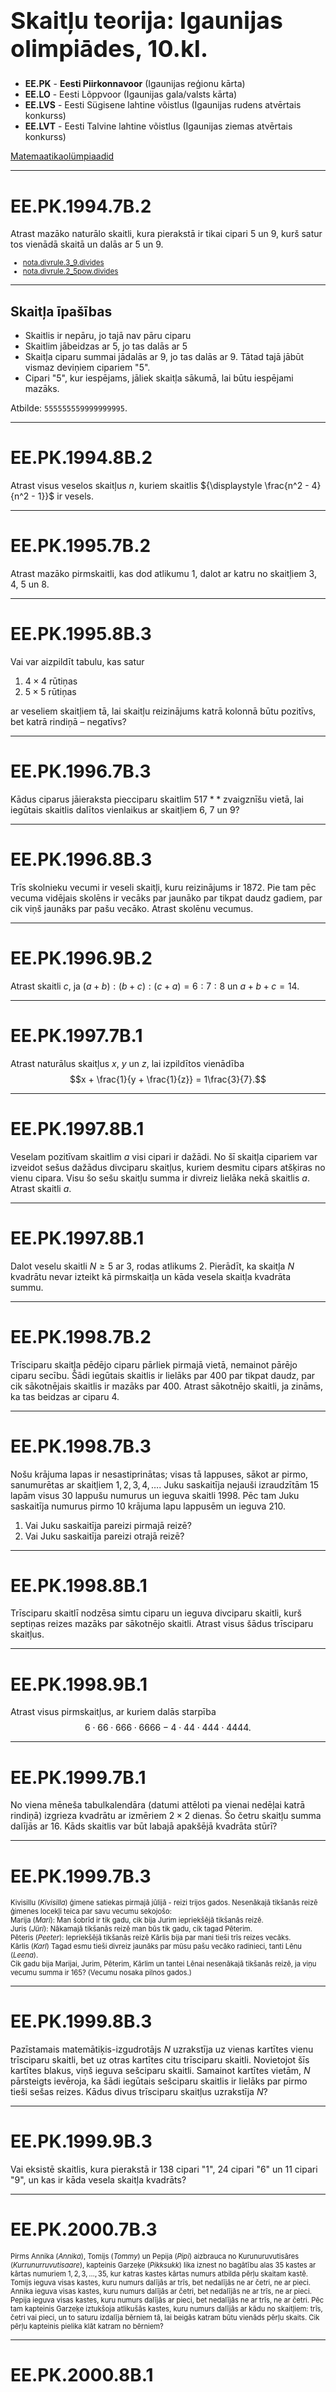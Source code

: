 # &nbsp;

<h1 style="font-size:28pt">Skaitļu teorija: Igaunijas olimpiādes, 10.kl.</h1>

* <blue>**EE.PK** - **Eesti Piirkonnavoor** (Igaunijas reģionu kārta)</blue>
* **EE.LO** - Eesti Lõppvoor (Igaunijas gala/valsts kārta)
* **EE.LVS** - Eesti Sügisene lahtine võistlus (Igaunijas rudens atvērtais konkurss)
* **EE.LVT** - Eesti Talvine lahtine võistlus (Igaunijas ziemas atvērtais konkurss)

[Matemaatikaolümpiaadid ](http://www.math.olympiaadid.ut.ee/html/index.php)




-----

# <lo-sample/> EE.PK.1994.7B.2 

Atrast mazāko naturālo skaitli, kura pierakstā ir tikai cipari $5$ un $9$, 
kurš satur tos vienādā skaitā un dalās ar $5$ un $9$. 

<small>

* [nota.divrule.3_9.divides](#)
* [nota.divrule.2_5pow.divides](#)

</small>

<!--
concepts=divisibility,decimal-notation
questionType=Find.Min
-->

-----


## Skaitļa īpašības

* Skaitlis ir nepāru, jo tajā nav pāru ciparu
* Skaitlim jābeidzas ar $5$, jo tas dalās ar $5$
* Skaitļa ciparu summai jādalās ar $9$, jo tas dalās ar $9$. 
Tātad tajā jābūt vismaz deviņiem cipariem "5". 
* Cipari "5", kur iespējams, jāliek skaitļa sākumā, lai 
būtu iespējami mazāks.

Atbilde: `555555559999999995`.

-----

# <lo-sample/> EE.PK.1994.8B.2 

Atrast visus veselos skaitļus $n$, kuriem skaitlis 
${\displaystyle \frac{n^2 - 4}{n^2 - 1}}$ ir vesels.

<!--
concepts=integer-polynomials,divisibility
questionType=Find.All
-->


-----

# <lo-sample/> EE.PK.1995.7B.2

Atrast mazāko pirmskaitli, kas dod atlikumu $1$, dalot
ar katru no skaitļiem $3$, $4$, $5$ un $8$. 

<!--
concepts=primes,remainder
questionType=Find.Min
-->


-----

# <lo-sample/> EE.PK.1995.8B.3

Vai var aizpildīt tabulu, kas satur

1. $4 \times 4$ rūtiņas
2. $5 \times 5$ rūtiņas

ar veseliem skaitļiem tā, lai skaitļu reizinājums katrā kolonnā 
būtu pozitīvs, bet katrā rindiņā – negatīvs?

<!--
genre=fill-in-table
questionType=ProveDisprove.Exists
-->







-----

# <lo-sample/> EE.PK.1996.7B.3

Kādus ciparus jāieraksta piecciparu skaitlim $517\ast\ast$ 
zvaigznīšu vietā, lai iegūtais skaitlis dalītos vienlaikus
ar skaitļiem $6$, $7$ un $9$?

<!--
concepts=divisibility
genre=digit-manipulation
questionType=Find.All
-->

-----

# <lo-sample/> EE.PK.1996.8B.3

Trīs skolnieku vecumi ir veseli skaitļi, kuru reizinājums ir $1872$. 
Pie tam pēc vecuma vidējais skolēns ir vecāks par jaunāko 
par tikpat daudz gadiem, par cik viņš jaunāks par pašu vecāko. 
Atrast skolēnu vecumus. 

<!--
concepts=arithmetic-progression
genre=word-problem
questionType=Find.All
-->

-----

# <lo-sample/> EE.PK.1996.9B.2

Atrast skaitli $c$, ja 
$(a+b):(b+c):(c+a)=6:7:8$ un $a+b+c=14$. 

<!--
concepts=proportion
questionType=Find.All
-->





-----

# <lo-sample/> EE.PK.1997.7B.1

Atrast naturālus skaitļus $x$, $y$ un $z$, lai izpildītos vienādība
$$x + \frac{1}{y + \frac{1}{z}} = 1\frac{3}{7}.$$

<!--
genre=integer-equation
questionType=Find.All
-->

-----

# <lo-sample/> EE.PK.1997.8B.1

Veselam pozitīvam skaitlim $a$ visi cipari ir dažādi. 
No šī skaitļa cipariem var izveidot sešus dažādus divciparu skaitļus, 
kuriem desmitu cipars atšķiras no vienu cipara. 
Visu šo sešu skaitļu summa ir divreiz lielāka nekā skaitlis $a$. 
Atrast skaitli $a$. 

<!--
concepts=combinations
genre=digit-manipulation
questionType=Find.All
-->

-----

# <lo-sample/> EE.PK.1997.8B.1

Dalot veselu skaitli $N \geq 5$ ar $3$, 
rodas atlikums $2$. Pierādīt, ka skaitļa $N$
kvadrātu nevar izteikt kā pirmskaitļa un 
kāda vesela skaitļa kvadrāta summu.

<!--
concepts=primes,remainder,square
questionType=Prove.Other
-->

-----

# <lo-sample/> EE.PK.1998.7B.2

Trīsciparu skaitļa pēdējo ciparu pārliek pirmajā vietā, nemainot
pārējo ciparu secību. Šādi iegūtais skaitlis ir lielāks par $400$ 
par tikpat daudz, par cik sākotnējais skaitlis ir mazāks par $400$. 
Atrast sākotnējo skaitli, ja zināms, ka tas beidzas ar ciparu $4$. 

<!--
concepts=arithmetic-progression
genre=digit-manipulation
questionType=Find.All
-->

-----

# <lo-sample/> EE.PK.1998.7B.3

Nošu krājuma lapas ir nesastiprinātas; visas tā lappuses,
sākot ar pirmo, sanumurētas ar skaitļiem $1,2,3,4,\ldots$. 
Juku saskaitīja nejauši izraudzītām $15$ lapām visus
$30$ lappušu numurus un ieguva skaitli $1998$. 
Pēc tam Juku saskaitīja numurus pirmo $10$ krājuma lapu 
lappusēm un ieguva $210$. 

1. Vai Juku saskaitīja pareizi pirmajā reizē? 
2. Vai Juku saskaitīja pareizi otrajā reizē?


<!--
concepts=arithmetic-progression
questionType=ProveDisprove.Exists
-->


-----

# <lo-sample/> EE.PK.1998.8B.1

Trīsciparu skaitlī nodzēsa simtu ciparu un ieguva divciparu skaitli, kurš 
septiņas reizes mazāks par sākotnējo skaitli. Atrast visus šādus 
trīsciparu skaitļus. 

<!--
genre=digit-manipulation
questionType=Find.All
-->

-----

# <lo-sample/> EE.PK.1998.9B.1

Atrast visus pirmskaitļus, ar kuriem dalās starpība
$$6 \cdot 66 \cdot 666 \cdot 6666 - 
4 \cdot 44 \cdot 444 \cdot 4444.$$

<!--
concepts=primes
questionType=Find.All
-->


-----

# <lo-sample/> EE.PK.1999.7B.1

No viena mēneša tabulkalendāra (datumi attēloti pa vienai nedēļai katrā rindiņā)
izgrieza kvadrātu ar izmēriem $2 \times 2$ dienas.
Šo četru skaitļu summa dalījās ar $16$. Kāds skaitlis var 
būt labajā apakšējā kvadrāta stūrī?

<!--
genre=fill-in-table
questionType=Find.All
-->


-----

# <lo-sample/> EE.PK.1999.7B.3

<div style="font-size:80%">

Kivisillu (*Kivisilla*) ģimene satiekas pirmajā jūlijā - reizi trijos gados. 
Nesenākajā tikšanās reizē ģimenes locekļi teica par savu vecumu sekojošo:  
Marija (*Mari*): Man šobrīd ir tik gadu, cik bija Jurim iepriekšējā tikšanās reizē.  
Juris (*Jüri*): Nākamajā tikšanās reizē man būs tik gadu, cik tagad Pēterim.  
Pēteris (*Peeter*): Iepriekšējā tikšanās reizē Kārlis bija par mani tieši trīs 
reizes vecāks.  
Kārlis (*Karl*) Tagad esmu tieši divreiz jaunāks par mūsu pašu vecāko radinieci, 
tanti Lēnu (*Leena*).  
Cik gadu bija Marijai, Jurim, Pēterim, Kārlim un tantei Lēnai nesenākajā tikšanās reizē, 
ja viņu vecumu summa ir $165$? (Vecumu nosaka pilnos gados.)

</div>

<!--
genre=word-problem
questionType=Find.All
-->

-----

# <lo-sample/> EE.PK.1999.8B.3

Pazīstamais matemātiķis-izgudrotājs $N$ uzrakstīja uz vienas 
kartītes vienu trīsciparu skaitli, bet uz otras kartītes citu 
trīsciparu skaitli. Novietojot šīs kartītes blakus, viņš 
ieguva sešciparu skaitli. Samainot kartītes vietām, $N$ pārsteigts
ievēroja, ka šādi iegūtais sešciparu skaitlis ir lielāks par pirmo 
tieši sešas reizes. Kādus divus trīsciparu skaitļus uzrakstīja $N$? 

<!--
genre=digit-manipulation
questionType=Find.All
-->

-----

# <lo-sample/> EE.PK.1999.9B.3

Vai eksistē skaitlis, kura pierakstā ir 
$138$ cipari "1", $24$ cipari "6" 
un $11$ cipari "9", un kas ir kāda vesela 
skaitļa kvadrāts?

<!--
concepts=full-square,decimal-notation
questionType=ProveDisprove.Exists
-->


-----

# <lo-sample/> EE.PK.2000.7B.3

<div style="font-size:80%">

Pirms Annika (*Annika*), Tomijs (*Tommy*) 
un Pepija (*Pipi*) aizbrauca no Kurunuruvutisāres 
(*Kurrunurruvutisaare*), 
kapteinis Garzeķe (*Pikksukk*) lika iznest no bagātību alas
$35$ kastes ar kārtas numuriem $1,2,3,\ldots,35$, 
kur katras kastes kārtas numurs atbilda pērļu skaitam kastē. 
Tomijs ieguva visas kastes, kuru numurs dalījās ar trīs, 
bet nedalījās ne ar četri, ne ar pieci. 
Annika ieguva visas kastes, kuru numurs dalījās ar četri, 
bet nedalījās ne ar trīs, ne ar pieci. Pepija ieguva visas
kastes, kuru numurs dalījās ar pieci, bet nedalījās ne ar 
trīs, ne ar četri. Pēc tam kapteinis Garzeķe iztukšoja atlikušās
kastes, kuru numurs dalījās ar kādu no skaitļiem: 
trīs, četri vai pieci, un to saturu izdalīja bērniem tā, lai 
beigās katram būtu vienāds pērļu skaits. Cik pērļu kapteinis
pielika klāt katram no bērniem? 

</div>

<!--
concepts=divisibility
genre=word-problem
questionType=Find.All
-->

-----

# <lo-sample/> EE.PK.2000.8B.1

Atrast visus tos naturālos skaitļus, kuriem ciparu reizinājums 
ir $2000$, starp cipariem nav cipara $1$ un jebkuriem 
diviem blakus cipariem, cipars pa kreisi nepārsniedz ciparu pa labi. 

<!--
concepts=monotonic-sequence
genre=string-counting
questionType=Find.All
-->

-----

# <lo-sample/> EE.PK.2000.9B.1

Atrast visus pirmskaitļu četriniekus $(p,q,s,t)$, 
kas apmierina vienādojumu sistēmu:
$$\left\{
\begin{array}{l}
p + q = s\\
2p + q = t.
\end{array} \right.$$


<!--
concepts=primes,system-of-equations
questionType=Find.All
-->


-----

# <lo-sample/> EE.PK.2001.7B.3

Zināms, ka $a$, $b$ un $10a+b$ ir pirmskaitļi un $a \leq b < 10$. 
Atrast visas iespējamās reizinājuma $ab \cdot (10+b)$ vērtības. 

<!--
concepts=primes
questionType=Find.All
-->

-----

# <lo-sample/> EE.PK.2001.8B.1

Ja Tāvi (*Taavi*) datorā ievada naturālu skaitli $n$, tad
dators sareizinās visus naturālos skaitļus no $1$ līdz $n$ 
un parādīs rezultātu uz ekrāna. Piemēram, ievadot skaitli $6$ 
dators aprēķinās reizinājumu $1 \cdot 2 \cdot 3 \cdot 4 \cdot 5 \cdot 6$
un parādīs uz ekrāna skaitli $720$. Ja atrastais reizinājums 
dalās ar $2001$, tad dators turklāt atskaņos mūziku. 
Kādu mazāko naturālo skaitli jāievada Tāvi datorā, lai dators atskaņotu mūziku? 

<!--
concepts=factorial
genre=procedure
questionType=Find.Min
-->

-----

# <lo-sample/> EE.PK.2001.9B.1

Rēķinvedis Juris ievērojis, ka 2001.gadā viņa 
vecums kļūs vienāds ar viņa dzimšanas gada 
divkāršotu ciparu summu. Pārdomājot tālāk, viņš
izbrīnīts ievēroja, ka tas pats notiks ar viņa
māsu Jūliju, kura ir par viņu vairākus gadus jaunāka. 
Cik gadu šogad (2001.gadā) paliks Jurim un Jūlijai?

<!--
genre=word-problem
questionType=Find.All
-->

-----

# <lo-sample/> EE.PK.2001.9B.3

Dots vesels skaitlis $k$. Pierādīt, ka, ja 
$k^2 -k$ nedalās ar $6$, tad $k^2 - k - 2$ 
dalās ar $18$. 

<!--
concepts=divisibility,power,quadratic-equation
questionType=Prove.ForAll
-->

-----

# <lo-sample/> EE.PK.2002.7B.1 

Trīs draugi Reins, Madis un Ahto apmeklē bibliotēkas kafejnīcu 
vienmēr 14:00, bet Reins to dara katru ceturto, Madis –
katru piekto, bet Ahto – katru sesto dienu. 
Pēdējo reizi viņi visi satikās šajā kafejnīcā pirmdien, 
2002.\ gada 7.\ janvārī. Pēc cik dienām, kurā datumā un kurā 
nedēļas dienā viņi visi satiksies kafejnīcā nākamajā reizē? 

<!--
concepts=arithmetic-progression
genre=word-problem
questionType=Find.Only
-->

-----

# <lo-sample/> EE.PK.2002.8B.1 

Skaitli $15$ var izteikt gan kā trīs, gan kā piecu 
pēc kārtas sekojošu naturālu skaitļu summu: 
$15 = 4+5+6$ un $15 = 1+2+3+4+5$.
Atrast visus tādus naturālos skaitļus, kas mazāki par $100$, 
kurus var izteikt gan kā trīs, gan kā piecu pēc kārtas sekojošu 
naturālu skaitļu summu. Pamatot, kāpēc šo skaitļu nav vairāk. 

<!--
concepts=arithmetic-progression
questionType=Find.All,NoteOnProof
-->

-----

# <lo-sample/> EE.PK.2003.7B.3 

Uzvarošie numuri loterijā ir četri divciparu pirmskaitļi 
$\overline{AB}$, $\overline{BC}$, $\overline{CD}$ un 
$\overline{DA}$. Atrast šos uzvarošos numurus, ja 
dažādiem burtiem $A$, $B$, $C$, $D$ atbilst dažādi cipari. 

<!--
genre=digit-manipulation
questionType=Find.All
-->

-----

# <lo-sample/> EE.PK.2003.8B.1 

Doti trīs skaitļi, kuru summa ir $49$. Ja vienam no tiem 
pieskaita $3$, no otra atņem $3$, bet trešo reizina ar $3$, 
tad rezultāts katru reizi ir tas pats skaitlis $n$. 
Atrast trīs dotos skaitļus. 

<!--
questionType=Find.All
-->

-----

# <lo-sample/> EE.PK.2003.8B.3 

Dārgumu krātuvē bija $N$ lādītes, kurās kopā bija pavisam 
$462$ dārgakmeņi, pie tam katrā lādītē dārgakmeņu skaits bija 
vienāds. Dārgumu krātuves kasierim vajadzēja četras tukšas
lādītes un viņš varēja izvietot četru lādīšu dārgakmeņus pa 
atlikušajām lādītēm tā, lai katrā lādītē atkal būtu vienāds skaits
dārgakeņu. Atrast visas iespējamās lādīšu skaita $N$ vērtības. 

<!--
genre=word-problem
questionType=Find.All
-->

-----

# <lo-sample/> EE.PK.2004.7B.1 

Atrast visus tādus trīsciparu nepāru naturālus skaitļus $a$, 
kuru reizinājums ar skaitli $748$ beidzas ar cipariem $2004$.

<!--
questionType=Find.All
-->

-----

# <lo-sample/> EE.PK.2004.8B.1 

Atrast visus tos trīsciparu naturālos skaitļus, kuri 
paši ir kāda naturāla skaitļa kvadrāti, un kuriem, 
nodzēšot simtu ciparu, paliek divciparu skaitlis, kurš 
arī ir naturāla skaitļa kvadrāts.

<!--
concepts=full-square
genre=digit-manipulation
questionType=Find.All
-->

-----

# <lo-sample/> EE.PK.2004.8B.3 

Juris (*Jüri*) un Marija (*Mari*) dzīvo tajā pašā daudzdzīvokļu ēkā. 
Katrā ēkas stāvā atrodas $10$ dzīvokļi $1, 2, \ldots, 10$, 
otrajā stāvā dzīvokļi $11, 12, \ldots, 20$, utt. 
Zināms, ka Jura dzīvokļa stāva numurs sakrīt ar Marijas 
dzīvokļa numuru, turklāt Jura un Marijas dzīvokļu numuru summa ir $239$. 
Atrast Jura dzīvokļa numuru. 

<!--
genre=word-problem
questionType=Find.All
-->

-----

# <lo-sample/> EE.PK.2005.7B.1 

<hgroup>

Ierakstīt katrā rūtiņā pa vienam ciparam tā, lai iegūtie divciparu 
skaitļi nesāktos ar nulli un izpildītu zemāk izklāstītos nosacījumus. 
Paskaidrot, kādē secībā tika aizpildītas rūtiņas un pamatot, 
kādēļ citu iespēju aizpildīt rūtiņas, izņemot jūsu atrastās, nav. 

</hgroup>

<hgroup>

![tabula](EE.PK.2005.7B.1.png)

Pa labi:  
(A) Skaitļa $3$ daudzkārtnis.  
(B) Trīskāršots pirmskaitlis.  

Uz leju:  
(C) Skaitļa $25$ daudzkārtnis.  
(D) Naturāla skaitļa kvadrāts.

</hgroup>


<!--
concepts=square,primes,multiple
genre=fill-in-table
questionType=Find.All
-->


-----

# <lo-sample/> EE.PK.2005.8B.1 

<hgroup style="font-size:80%">

Ierakstīt katrā rūtiņā pa vienam ciparam tā, lai iegūtie trīsciparu 
skaitļi nesāktos ar nulli un izpildītu zemāk izklāstītos nosacījumus. 
Paskaidrot, kādē secībā tika aizpildītas rūtiņas un pamatot, 
kādēļ citu iespēju aizpildīt rūtiņas, izņemot jūsu atrastās, nav.

![tabula](EE.PK.2005.8B.1.png)

</hgroup>

<hgroup style="font-size:80%">

Pa labi:  
(A) Naturāla skaitļa kvadrāts, kas dalās ar $5$.   
(B) Skaitlis, kas dalās ar $5$ un ar $6$.   
(C) Skaitlis, kura visi cipari ir nepāru, un ciparu summa vienāda ar $11$. 

Uz leju:  
(D) Skaitlis, kurš par $222$ lielāks par vienīgo trīsciparu dalītāju skaitlim $2005$.  
(E) Skaitlis, kura divi cipari ir pāru, un kurš, dalot ar $4$, dod atlikumu $1$.  
(F) Skaitlis, kas dalās ar $3$. 

</hgroup>

<!--
genre=fill-in-table
concepts=full-square,sum-of-digits,remainder,divisibility
questionType=Find.All
-->


-----

# <lo-sample/> EE.PK.2006.7B.3 

Paroles izveidošanai Keita (*Keit*) paņēma divus pēdējos 
ciparus savam dzimšanas gadam $1992$ un pievienoja tiem sākumā 
kā pirmo ciparu savas dzimšanas datumu, bet beigās kā 
pēdējo ciparu - savas dzimšanas mēneša numuru. 
Iegūtais četrciparu skaitlis dalījās ar viņas abu brāļu 
vecumiem, bet nedalījās ar māsas vecumu. 
Vienam Keitas brālim ir $2$ gadi, otram $9$ gadi, bet māsai $7$ gadi. 
Atrast visas iespējas, kāds var būt Keitas dzimšanas mēnesis un datums. 

<!--
concepts=divisibility
genre=string-counting
questionType=Find.All
-->

-----

# <lo-sample/> EE.PK.2006.8B.3 

Līa (*Liia*) izvēlējusies paroli, kas sastāv no četriem 
dažādiem cipariem; un, saskaitot katrus trīs no tiem, 
iegūst pirmskaitli. No kādiem cipariem sastāv Līas parole? 

<!--
genre=string-counting
concepts=primes,combinations
questionType=Find.All
-->

-----

# <lo-sample/> EE.PK.2007.7B.1 

Ozoliņu (*Tammel*) ģimenē šis gads ir īpašs sekojošā nozīmē: 
gada beigu brīdī katra ģimenes locekļa vecums ir divciparu 
vesels skaitlis, kurš tieši $7$ reizes lielāks par savu ciparu summu. 
Atrast visu ģimenes locekļu dzimšanas gadus [pieņemot, ka pašreizējais
gads ir 2007.g.], ja ģimenes locekļu vecumi ir visi skaitļi 
ar minēto īpašību. 

<!--
concepts=sum-of-digits
genre=word-problem
questionType=Find.All
-->

-----

# <lo-sample/> EE.PK.2007.8B.1 

Voldemārs (*Volli*) uzrakstīja uz tāfeles naturālu skaitli. 
Viņš to pareizināja ar $9$ un nodzēsa reizinājuma pēdējo ciparu. 
Iegūto skaitli viņš pareizināja ar $5$ un atkal nodzēsa 
reizinājuma pēdējo ciparu. Atrast visus naturālos skaitļus, 
ko Voldemārs varēja uzrakstīt pašā sākumā. 

<!--
genre=digit-manipulation
questionType=Find.All
-->

-----

# <lo-sample/> EE.PK.2008.7B.2 

Atrast visus tos skaitļus, kuriem gan pats skaitlis, gan arī skaitlis, 
kas iegūts samainot ciparu secību uz pretējo, ir trīsciparu un 
dalās gan ar $4$, gan ar $9$. 

<!--
concepts=divisibility
genre=digit-manipulation
questionType=Find.All
-->

-----

# <lo-sample/> EE.PK.2008.8B.2 

Perts (*Pärt*) uzrakstīja uz papīra $5$ pozitīvus veselus skaitļus, 
kas visi mazāki par $150$. Izrādījās, ka katrs skaitlis ir pusotru reizi lielāks 
par iepriekšējo. Kādus skaitļus Perts uzrakstīja uz papīra?

<!--
concepts=geometric-progression
questionType=Find.All
-->


-----

# <lo-sample/> EE.PK.2009.7B.2 

Skaitļi $\overline{ab4}$, $\overline{b03}$, $\overline{b3c}$ un $\overline{ba1}$
– ir četri trīsciparu skaitļi augošā secībā, 
turklāt jebkuru divu blakusesošu skaitļu starpība ir viena un tā pati. 
Atrast ciparus $a$, $b$ un $c$.  
*Piezīme.* Pieraksts $\overline{xyz}$ apzīmē skaitli, kura cipari, lasot no 
kreisās uz labo pusi, ir $x$, $y$, un $z$.

<!--
concepts=arithmetic-progression
genre=digit-manipulation
questionType=Find.All
-->


-----

# <lo-sample/> EE.PK.2009.8B.2 

Doti $a$, $b$, $c$, $d$, $e$ un $f$ – dažādi skaitļi 
no saraksta $0$, $1$, $2$, $3$, $4$, $5$, $6$, $7$, $8$, $9$. 
Zināms, ka $a \cdot b = c \cdot d \cdot e \cdot f$. Atrast iespējamās 
vērtības summai $a + b + c + d + e + f$.

<!--
concepts=combinations
questionType=Find.All
-->















-----


# <lo-sample/> EE.PK.2010.7B.1 

Divciparu skaitlim pieskaitīja trīsciparu skaitli un rezultātā 
ieguva četrciparu skaitli. Visi šie trīs skaitļi ir ar šādu īpašību:
tos nolasot no kreisās uz labo pusi, kā arī no labās uz kreiso pusi, 
iegūstam vienu un to pašu skaitli. Atrast visus šādus skaitļu trijniekus. 

<!--
concept=palindrome
genre=digit-manipulation
questionType=Find.All
-->

-----

# <lo-sample/> EE.PK.2010.8B.1 

Nodzēšot vienu ciparu trīsciparu skaitlī, iegūst divciparu skaitli, 
kuru saskaitot ar sākotnējo trīsciparu skaitli, summa ir $221$. 
Atrast visus trīsciparu skaitļus ar šo īpašību. 

<!--
genre=digit-manipulation
questionType=Find.All
-->





-----

# <lo-sample/> EE.PK.2010.10.5

Pierādīt, ka jebkuram veselam $n \geq 3$ atradīsies tāds $n$-ciparu
skaitlis, kurš ir vesela skaitļa kvadrāts, un, pierakstot tam sākumā 
ciparu 1, arī rodas kāda vesela skaitļa kvadrāts.


<small>

* [misc.try](#)
* [nota.algor.fast](#)
* [nota.est.numdigits.prod](#)
* [alg.tra.factor.sqdiff](#)

</small>

<!--
ru=
Доказать, что для каждого целого числа $n \geq 3$ найдётся такое $n$-значное
число, которое является квадратом целого числа и при добавлении в его
начало цифры 1 также получится квадрат некоторого целого числа.
-->

<!--
genre=digit-manipulation
concepts=full-square
questionType=Prove.ForAll
strategy=begin-at-the-end
-->

-----

## Vienādojumu sistēmas

* Ja $n=3$, var aplūkot pilnus kvadrātus, kas satur četrus ciparus un
sākas ar "1": $32^2=1024$, $33^2 = 1089$, $34^2 = 1156$ un 
$35^2 = 1225$. Tas arī ir pirmais skaitlis, kuram nometot pirmo ciparu 
iegūst kvadrātu: $225 = 15^2$. 
* Redzam arī, ka $35^2 - 15^2 = (35-15)(35+15)=20\cdot 50 = 1000$. 
* Nākamā sistēmiņa: $a+b=200$, $a-b=50$. Tātad 
$$a = 125,\;\; b = 75,\;\;125^2 - 75^2=10000.$$


--

## Algebriskās identitātes

* Skaitļus $15$, $35$, $75$, $125$ u.c. var ātri kāpināt kvadrātā:

$75^2 = 5625$, jo $7 \cdot 8 = 56$.  
$125^2 = 15625$, jo $12 \cdot 13 = 156$.






-----

# <lo-sample/> EE.PK.2011.7B.1 

Aplūkosim naturālus skaitļus, kuriem izpildās sekojoši nosacījumi:

1. visi skaitļa cipari ir atšķirīgi un novietoti augošā secībā
no kreisās uz labo pusi;
2. skaitlis nesatur ciparu $5$;
3. skaitļa ciparu summa dalās ar $5$. 

Vai eksistē šos noteikumus apmierinoši 

<div class="enum-a">

1. sešciparu skaitļi;
2. septiņciparu skaitļi?

</div>

Ja tādi eksistē, tad atrast mazāko un lielāko tādu skaitli; 
ja neeksistē, tad pamatot, kāpēc. 

<!--
concepts=monotonic-sequence,divisibility,sum-of-digits
questionType=Find.Min,Find.Max,Prove.NotExists
-->


-----

# <lo-sample/> EE.PK.2011.8B.3 

Vienu cipars naturālu skaitļu $n$ un $n+2$ reizinājumā vienāds ar $4$. 

1. Atrast šī reizinājuma visas iespējamās desmitu cipara vērtības.
2. Atrast mazāko un lielāko skaitli $n$, kuram izpildās uzdevuma nosacījums, 
un kuram skaitļu $n$ un $n+2$ reizinājums ir četrciparu skaitlis. 

<!--
concepts=decimal-notation
questionType=Find.All,Find.Min,Find.Max
-->


-----

# <lo-sample/> EE.PK.2011.10.3

Matemātikas stundā Jüri dalīja naturālu skaitli $n$ ar naturālu 
skaitli $m$, iegūstot dalījumu un atlikumu.  
a) Pierādīt, ka, ja dalījums un atlikums ir savā starpā vienādi, 
tad $n$ dalās ar $m+1$.  
b) Vai izpildās arī apgrieztais apgalvojums: Vienmēr, kad skaitlis
$n$ dalās ar $m+1$, tad dalījums un atlikums, ja $n$ dala ar $m$, ir 
savā starpā vienādi? 

<small>

* [mod.congr](#)
* [mod.congr.classes](#)

</small>

<!--
ru=
На уроке математики Юра должен был поделить положительное целое
число $n$ на положительное целое число $m$, чтобы найти частное и остаток.
а) Доказать, что если найденные частное и остаток равны между собой,
то число n делится на число m + 1.
б) Выполняется ли обратное утверждение: всегда, когда число n делится 
на число m + 1, частное и остаток при делении числа n на число
m равны между собой?
-->

<!--
questionType=Prove.ForAll,ProveDisprove.ForAll
concepts=remainder
-->


-----


## Algebriski pateikts apgalvojums par atlikumu

Ja $n$ dalot ar $m$ rezultāts ir $a$ un atlikums ir $a$, tad
$$n = am + a$$
jeb $n = a(m+1)$. Redzam, ka $n$ dalās ar $(m+1)$. 

Otrā virzienā secināt nevar, jo var gadīties, ka $a\geq m$, bet
atlikumi, dalot ar $m$ var būt tikai no kopas $\{ 0,\ldots,m-1 \}$.

Teiksim, $n = 100$, $m=4$. Tad $100$ dalās ar $m+1= 5$. 
Bet dalījums ($100$ dalot ar $4$) ir $25$, bet atlikums ir $0$
un $0 \neq 25$. 





-----

# <lo-sample/> EE.PK.2012.7B.3 

Saskaitīšanas piemērā 
$$KAKS + KOLM = VIIS$$
dažādiem burtiem atbilst dažādi cipari, bet vienādiem burtiem – 
vienādi cipari. Atrast lielāko četrciparu skaitli, kurš var atbilst 
vārdam $VIIS$. 

<!--
genre=cryptarithm
questionType=Find.Max
-->

-----

# <lo-sample/> EE.PK.2012.8B.2 

Atrast visus trīsciparu naturālos skaitļus, kuri dalās ar $4$, $5$ un $6$, 
bet nedalās ar skaitļiem $7$, $8$ un $9$. 

<!--
concepts=divisibility
questionType=Find.All
-->



-----

# <lo-sample/> EE.PK.2012.10.4

Cik ir veselu skaitļu komplektu $(a, b, c)$, 
kuri apmierina vienādojumu $(a + b)(b + c)(c + a) = 123456789$?

<small>

* [nota.divrule.2_5_10.divides](#)
* [mod.fix.parity](#)

</small>

<!--
ru=
Сколько существует комплектов целых чисел $(a, b, c)$, 
которые удовлетворяют уравнению $(a + b)(b + c)(c + a) = 123456789$?
-->

<!--
genre=integer-equation
questionType=Find.Count
-->


-----


## Dalāmības pazīmes

* $123456789$ ir nepāru skaitlis (pēdējais cipars)
* $123456789$  arī dalās ar $9$ (ciparu summa)

Ko var secināt par reizinājumu $(a+b)(b+c)(c+a)$? 

* Izdevīgāk lietot pazīmes, ka reizinājums ar kaut ko *nedalās* 
(jo tad neviens reizinātājs nedalās). 


--

## Paritāte

Ja $(a + b)(b + c)(c + a)$ ir nepāru skaitlis, tad 

* $a$ un $b$ ir atšķirīga paritāte
* $b$ un $c$ ir atšķirīga paritāte
* $c$ un $a$ ir atšķirīga paritāte

Iegūta pretruna: Ja $a$ ir pāru, tad $b$ ir nepāru, tad $c$ ir pāru, tad $a$ ir nepāru utml.



-----


# <lo-sample/> EE.PK.2013.8B.1 

Doti seši pirmskaitļi $a$, $b$, $c$, $d$, $e$ un $f$, kuru reizinājums 
ir pāru skaitlis. Zināms, ka skaitlis $c$ lielāks par skaitli $d$, bet
mazāks par skaitli $b$. Skaitlis $e$ ir lielāks par skaitli $d$, bet 
skaitlis $f$ ir mazāks par skaitli $a$. Skaitlis $c$ ir lielāks par skaitli $e$, 
bet skaitlis $b$ ir mazāks par skaitli $f$. Atrast visus šos skaitļus, ja 
lielākais no tiem vienāds ar $23$, bet skaitļi $a+d$ un $a-d$ nedalās ne ar 
vienu no dotajiem pirmskaitļiem. 

<!--
concepts=primes,inequality,divisibility
questionType=Find.All
-->




-----

# <lo-sample/> EE.PK.2013.10.3

Atrast mazāko naturālo skaitli $n$, kuram starp jebkuriem $n$
veselu skaitļu kvadrātiem atradīsies divi tādi, kuru starpība
dalās ar $10$. 

<small>

* [mod.congr.pow](#)
* [comb.full](#)
* [misc.extr.pigeon](#)

</small>

<!--
ru=
Найти наименьшее натуральное число $n$, при котором среди любых n
квадратов целых чисел найдутся два таких, разность которых делится
на $10$.
-->

<!--
concepts=full-square,divisibility
questionType=Find.Min
-->


-----

## Dirihlē princips

* Ievērojam, ka skaitļa kvadrāta atlikums, dalot ar $10$, atkarīgs tikai no paša skaitļa atlikuma.
* Pārbaudām pilno kvadrātu atlikumus:

<table>
<tr><th>$x$</th><td>1</td><td>2</td><td>3</td><td>4</td><td>5</td><td>6</td><td>7</td><td>8</td><td>9</td><td>10</td></tr>
<tr><th>$x^2$</th><td>1</td><td>4</td><td>9</td><td>16</td><td>25</td><td>36</td><td>49</td><td>64</td><td>81</td><td>100</td></tr>
<tr><th>$x^2\;\mbox{mod}\;10$</th><td>1</td><td>4</td><td>9</td><td>6</td><td>5</td><td>6</td><td>9</td><td>4</td><td>1</td><td>0</td></tr>
</table>

* Starp šiem atlikumiem ir seši atšķirīgi: $1,4,9,6,5,0$.
* Ja izvēlas septiņus, tad divi sakritīs (Dirihlē princips). 







-----


# <lo-sample/> EE.PK.2014.7B.1 

Dotajā reizināšanas piemērā atrast burtiem atbilstošos ciparus, 
ja dažādiem burtiem atbilst dažādi cipari. 

![rebuss](EE.PK.2014.7B.1.png)


<!--
genre=cryptarithm
questionType=Find.All
-->

-----


# <lo-sample/> EE.PK.2014.8B.1 

Uz tāfeles uzrakstīta izteiksme $m(m + n)(m + 3n)$.

1. Vai dotās izteiksmes vērtība vienmēr būs pāru skaitlis, 
ja $m$ un $n$ ir veseli pozitīvi skaitļi? 
2. $17$-gadīgā Pille šorīt ievēroja, ka ievietojot skaitļu 
$m$ un $n$ vietā kaut kādā secībā viņas vecumu un viņas jaunākā 
brāļa vecumu pilnos gados, tad izteiksmes vērtība būs vienāda 
ar to gadu, kurā jaunākais brālis iemācījās peldēt. Cik šobrīd 
gadu jaunākajam Pilles brālim?


<!--
genre=word-problem
questionType=ProveDisprove.ForAll,Find.All
-->


-----


# <lo-sample/> EE.PK.2014.10.3

Vienādmalu trijstūra virsotnēs ierakstīti naturāli skaitļi $14$, $20$ un $n$. 
Jebkuru divu virsotņu skaitļu reizinājums dalās ar skaitli trešajā virsotnē. 
Atrast visas iespējamās $n$ vērtības.

<small>

* [div.common.lcm](#)
* [div.common.lcm.mult](#)
* [comb.full](#)

</small>

<!--
ru=
В вершины равностороннего треугольника записаны положительные целые числа 14, 20 и $n$. 
Произведение чисел любых двух вершин делится на
число в третьей вершине. Найти все возможные значения числа $n$.
-->

<!--
concepts=divisibility
questionType=Find.All
-->

-----


## Par mazāko kopīgo dalāmo

* Prasības: $14 \cdot 20$ dalās ar $n$, $14n$ dalās ar $20$, $20n$ dalās ar $14$
* $n$ ir $280$ dalītājs, vienlaikus $n$ dalās ar $2$, $5$, $7$. 
* Tātad $n = 2 \cdot 5 \cdot 7 k = 70k$, kas ir $280$ dalītājs.
* Trīs $n$ vērtības: $(70, 140, 280)$. 







-----


# <lo-sample/> EE.PK.2015.8B.1 

Skaitli $2015$ var izteikt kā divu tādu naturālu skaitļu summu, 
no kuriem pirmo skaitli iegūst, ja otrajā skaitlī nodzēš pēdējo ciparu. Atrast visus 
šādus naturālu skaitļu pārus. 

<!--
genre=digit-manipulation
questionType=Find.All
-->

-----


# <lo-sample/> EE.PK.2015.10.3

(а) Zināms, ka $x^2 − y^2 = 100$, kur $x$ un $y$ ir naturāli skaitļi. Atrast izteiksmes 
$x − y$ mazāko iespējamo vērtību.  
(b) Tas pats jautājums, ja $x$ un $y$ ir veseli skaitļi.

<small>

* [alg.tra.factor.sqdiff](#)
* [mod.fix.parity](#)
* [comb.full](#)
* [alg.linear.equations](#)

</small>

<!--
ru=
а) Известно, что $x^2 − y^2 = 100$, где $x$ и $y$ − натуральные числа. Найти
наименьшее возможное значение выражения $x − y$.  
б) Тот же вопрос, при условии, что $x$ и $y$ − целые числа
-->

<!--
genre=optimization
questionType=Find.Min
-->

-----


## Dalīšana reizinātājos

1. $x^2 - y^2$ dalās reizinātājos: $(x-y)(x+y)$. Lai iegūtu $100$, 
gan $x-y$, gan $x+y$ ir $100$ dalītāji.
2. $x-y$ un $x+y$ ir vienāda paritāte; lai reizinājums būtu $100$, 
tie abi ir pāru skaitļi. 
3. Aplūkojam visus gadījumus, kā $100$ var izteikt kā divu pāru 
skaitļu reizinājumu: 
$$2 \cdot 50 = 10 \cdot 10 = (-2) \cdot (-50) = (-10) \cdot (-10)$$
4. Citi veidi: $1 \cdot 100$, $4 \cdot 25$ vai $5 \cdot 20$ neder, 
jo reizinātāju paritātes ir dažādas - neeksistēs veselos skaitļos atrisinājumi
lineāru vienādojumu sistēmai  $x-y=1$ un $x+y=100$ utml.


-----

# <lo-sample/> EE.PK.2015.10.6

Vai eksistē tāds naturāls skaitlis $n$, ka vairāk nekā pusei 
veselo skaitļu no $1$ līdz $n$ ciparu summa ir pāru skaitlis?

<small>

* [misc.try](#)
* [misc.ind](#)

</small>

<!--
ru=
Существует ли такое положительное целое число $n$, что у более половины
из целых чисел от $1$ до $n$ сумма цифр чётна?
-->

<!--
concepts=sum-of-digits
questionType=ProveDisprove.Exists
-->


-----

## Eksperimentēšana

Definējam funkcijas:

* $N(n)$ - cik daudziem skaitļiem no $1$ līdz $n$ ciparu summa ir nepāru skaitlis
* $P(n)$ - cik daudziem skaitļiem no $1$ līdz $n$ ciparu summa ir pāru skaitlis
* $f(n) = N(n) - P(n)$ - par cik nepāru ciparu summu bija vairāk nekā
pāru ciparu summu skaitļiem intervālā $[1;n]$.

**Apgalvojums:** Visiem $n$ ir spēkā $f(n) \geq 0$. T.i. vienmēr $N(n) \geq P(n)$. 


--

## Induktīvā pāreja

Aplūkojam $f(n)$ vērtības dažiem pirmajiem $n$: 

<table>
<tr>
<th>$n$</th><td>1</td><td>2</td><td>3</td><td>4</td></tr>
</tr>
<tr>
<th>$f(n)$</th><td>1</td><td>0</td><td>1</td><td>0</td></tr>
</tr>
</table>

Tālāk - tiem $n$, kas dalās ar $10$.

<table>
<tr>
<th>$n$</th><td>10</td><td>20</td><td>30</td><td>40</td></tr>
</tr>
<tr>
<th>$f(n)$</th><td>2</td><td>0</td><td>2</td><td>0</td></tr>
</tr>
</table>






-----


# <lo-sample/> EE.PK.2016.7B.3 

Par četriem veseliem skaitļiem $a$, $b$, $c$ un $d$ zināms, ka 

1. Reizinājums $abc$ dalās ar $9$, bet ne ar $27$. 
2. Reizinājums $bcd$ dalās ar $3$, bet ne ar $9$. 
3. Reizinājums $acd$ dalās ar $9$, bet ne ar $27$. 

Kuri no dotajiem četriem skaitļiem $a$, $b$, $c$ un $d$ dalās ar $3$?

<!--
concepts=divisibility
questionType=Find.All
-->


-----

# <lo-sample/> EE.PK.2016.8B.2 

Uzņēmējam bankas kontā bija $x$ eiro un $y$ eirocenti, turklāt 
$x$ dalījās ar $7$, bet $y$ dalījās ar $3$. Pēc tam, kad viņš 
samaksāja par pirkumu $77$ eiro un $22$ eirocentus, kontā viņam 
palika $y$ eiro un $x$ centi. Cik pavisam naudas viņam tagad 
palicis bankas kontā? 

<!--
concepts=divisibility
questionType=Find.All
-->


-----

# <lo-sample/> EE.PK.2016.10.3

Vai var atrast tādus $n$ naturālus skaitļus, lai to summa 
būtu vienāda ar to mazāko kopīgo dalāmo, ja 
a) $n = 2$?  
b) $n = 3$?

<small>

* [alg.expr.prop](#)
* [div.common.lcm.frac](#)

</small>

<!--
ru=
Можно ли подобрать такие $n$ положительных целых чисел, 
чтобы их сумма равнялась их же наименьшему общему кратному, если
а) $n = 2$?  
б) $n = 3$?
-->

<!--
concepts=lcm
questionType=ProveDisprove.Exists
-->


-----

## Pārtulkojam apgalvojumu algebriski

**Gadījums n=2:**

* Apzīmējam abu skaitļu $a,b$ mazāko kopīgo dalāmo ar $m$. 
* Tad $m = xa$ un $m = yb$. Ja nu $m=a+b$, tad $m = m/x+m/y$ jeb
$$1 = \frac{1}{x} + \frac{1}{y}.$$

Šim vienādojumam nav atrisinājumu veselos skaitļos $x,y$, 
jo nevar izvēlēties $x=y=2$ (šādā gadījumā $a=b$ un to 
MKD nebūs divreiz lielāks).


--

## Gadījums n=3

* Līdzīgi kā iepriekš apzīmējam $m=\mbox{MKD}(a,b,c)$. 
* Apzīmējam $m=xa$, $m=yb$, $m=zc$.
* Tad $m=a+b+c$ ir ekvivalents vienādojumam:

$$1 = \frac{1}{x} + \frac{1}{y} + \frac{1}{z}.$$

* Var izvēlēties $x=2$, $y=3$ un $z=6$. Ja $m=30$, tad
$(a,b,c)=(15,10,5)$.  
* Šis piemērs der, jo $\mbox{MKD}(15,10,5)=30$ un $15+10+5=30$.



-----

# <lo-sample/> EE.PK.2016.10.4

Vai eksistē tāds vienādojuma 
$x^2 + y^2 + z^2 + w^2 = 3 + xy + yz + zw$,
atrisinājums, kuram $x$, $y$, $z$ un $w$ ir dažādi veseli skaitļi?

<small>

* [alg.tra.binom.complsquare](#)
* [alg.ineq.square](#)
* [alg.ineq.equations](#)

</small>

<!--
ru=
Существует ли такое решение уравнения
$x^2 + y^2 + z^2 + w^2 = 3 + xy + y z + zw$,
при котором $x$, $y$, $z$ и $w$ различные целые числа?
-->

<!--
concepts=square
genre=integer-equation
questionType=ProveDisprove.Exists
-->


-----


## Algebriski pārveidojumi nevienādībai

$$2x^2 + 2y^2 + 2z^2 + 2w^2 = 6 + 2xy + 2yz + 2zw$$
$$x^2+(x^2 - 2xy + y^2) + \ldots + (z^2 - 2zw + w^2) + w^2 = 6.$$
$$x^2 + (x - y)^2 + (y-z)^2 + (z-w)^2 + w^2 = 6.$$

Četru vai piecu nenulles pilnu kvadrātu summa nevar būt $6$, jo 
neviens no šiem kvadrātiem nevar būt $2^2$ vai lielāks. 







-----


# <lo-sample/> EE.PK.2017.7B.1 

Vienā virknē uzrakstīti $7$ naturāli skaitļi, no kuriem pirmais 
ir $a$ un otrais $b$. Katru nākamo skaitli šajā virknē 
iegūst, saskaitot divus skaitļus, kuri ir tieši pirms viņa.

1. Atrast pēdējo skaitli virknē, izsakot to ar $a$ un $b$.
2. Atrast lielāko iespējamo $a$ vērtību, ja zināms, ka virknē pēdējais
skaitlis ir $2017$. 


<!--
concept=recurrent-sequence
questionType=Find.All,Find.Max
-->


-----


# <lo-sample/> EE.PK.2017.8B.1 

Daļas $\frac{1}{2}$ skaitītājam atļauts pieskaitīt jebkuru skaitu divnieku, 
bet saucējam atļauts pieskaitīt jebkuru skaitu trijnieku. Vai iespējams rezultātā
iegūt daļu, kas vienāda ar

1. skaitli $\frac{3}{4}$?
2. skaitli $\frac{5}{6}$? 


<!--
questionType=ProveDisprove.Exists
-->


-----

# <lo-sample/> EE.PK.2017.10.2

Atrast visus veselu skaitļu pārus $(x,y)$, kuriem 
$324^{x+y} = 2^{x−y} \cdot 3^{x−3} \cdot 4^{y−4}$.

<small>

* [div.fta.proc](#)
* [alg.tra.pow.prod](#)
* [div.fta.pow.expsystem](#)
* [alg.linear.equations](#)

</small>

<!--
ru=
Найти все пары целых чисел $(x,y)$, при которых
$324^{x+y} = 2^{x−y} \cdot 3^{x−3} \cdot 4^{y−4}$.
-->

<!--
concepts=power
genre=integer-equation
questionType=Find.All
-->



-----

## Dalām pirmreizinātājos

Abās vienādojuma pusēs ir daži salikti skaitļi - 
$324$ un $4$. 

1. Sadalām skaitli $324$ pirmreizinātājos:  
$324=18 \cdot 18=(2 \cdot 3^2)^2 = 2^2 \cdot 3^4.$
2. Sadalām arī $4$ pirmereizinātājos:  
$4 = 2^2$. 

--

## Pielīdzinām pirmskaitļu kāpinātājus

Pārrakstām uzdevuma vienādojumu: 
$$(2^2 \cdot 3^4)^{x+y} = 2^{x−y} \cdot 3^{x−3} \cdot (2^2)^{y−4}$$
$$2^{2(x+y)} \cdot 3^{4(x+y)} = 2^{x−y} \cdot 3^{x−3} \cdot 2^{2(y−4)}$$

Pielīdzinām pirmskaitļu pakāpes:

$$\left\{ \begin{array}{l}
2(x+y) = (x-y) + 2(y-4) \\
4(x+y) = x-3
\end{array}
\right.$$


--

## Risinām lineāru sistēmu

$$\left\{ \begin{array}{l}
x+y = -8 \\
3x+4y = -3
\end{array}
\right.$$

No pirmā vienādojuma izsaka $y=-8-x$ un ievieto otrajā:

$3x + 4(-8-x) = -32-x = -3$. Tad $(x,y)=(-29,21)$.


-----

# <lo-sample/> EE.PK.2017.10.3

Pierādīt, ka atradīsies bezgalīgi daudz četrinieku, ko veido 
dažādi naturāli skaitļi, kuriem
$$\frac{1}{a} - \frac{1}{b} =\frac{1}{b} - \frac{1}{c} =\frac{1}{c} - \frac{1}{d}.$$

<small>

* [misc.symm](#)
* [misc.try](#)
* [seq.arithm.expr](#)
* [alg.poly.homo](#)

</small>

<!--
ru=
Доказать, что найдётся бесконечно много четвёрок различных 
целых положительных чисел $(a, b, c, d)$, при которых
$$\frac{1}{a} - \frac{1}{b} =\frac{1}{b} - \frac{1}{c} =\frac{1}{c} - \frac{1}{d}.$$
-->

<!--
questionType=Prove.Other
-->


-----

## Papildu pieņēmumi (simetrija)

Tā kā visi skaitļi ir dažādi, tad varam ieviest apzīmējumus tā, 
ka $\frac{1}{a} > \frac{1}{b} > \frac{1}{c} > \frac{1}{d}$ un 
visas starpības ir pozitīvas. 

Ja starpības patiesībā ir negatīvas, tad aizstājam $(a,b,c,d)$ ar
pretējā secībā pārrakstītu skaitļu četrinieku $(d,c,b,a)$. 

Varam tātad pieņemt, ka $a < b < c < d$ un tad tiem 
apgrieztie skaitļi veido dilstošu aritmētisku progresiju. 


--

## Sākam ievietot vērtības skaitlim a

* Ja $a=2$, tad nesanāk, jo pat tuvākā starpība: $\frac{1}{2}-\frac{1}{3}$
jeb aritmētiskās progresijas diference ir $1/6$ un no $\frac{1}{2}$ to 
nevar atņemt trīsreiz, lai rezultāts joprojām būtu pozitīvs.
* Ja $a=3$, tad sanāk progresija: 
$$\frac{1}{3},\frac{1}{4},\frac{1}{6},\frac{1}{12}$$


--

## Izmantojam linearitāti

Eksistējošu atrisinājumu var piereizināt
ar vienu un to pašu skaitli $m$: 

No 
$$\frac{1}{a} - \frac{1}{b} =\frac{1}{b} - \frac{1}{c} =\frac{1}{c} - \frac{1}{d}.$$
izriet, ka arī
$$\frac{1}{ma} - \frac{1}{mb} =\frac{1}{mb} - \frac{1}{mc} =\frac{1}{mc} - \frac{1}{md}.$$


--

## Atbildes

Tātad bez $(a,b,c,d)=(3,4,6,12)$ var ņemt arī 
$(a,b,c,d)=(6,8,12,24)$, utt.

Eksistē arī citādas atbildes, kuras uz $(3,4,6,12)$ vai tā 
daudzkārtņiem reducēt nevar. 


-----


# <lo-sample/> EE.PK.2018.10.3

Mari iedomājās naturālu skaitli. Pareizinot šo skaitli ar $4$, 
viņa ieguva kādu trīsciparu skaitli. Bet, pareizinot sākotnējo 
skaitli ar $3$ un pārceļot rezultāta pēdējo ciparu uz sākumu, 
negaidīti ieguva tādu pašu trīsciparu skaitli. 
Atrast visas iespējamās vērtības Mari iedomātajam skaitlim. 

<small>

* [alg.expr](#)
* [nota.combine.poly](#)
* [comb.full](#)

</small>

<!--
Маша задумала одно натуральное число. Умножив это число на 4, 
она получила какое-то трёхзначное число. А когда она умножила первоначальное 
число на 3 и переставила последнюю цифру результата в его начало,
то неожиданно получила то же самое трёхзначное число. 
Найти все возможные значения задуманного Машей числа.
-->

<!--
genre=digit-manipulation
questionType=Find.All
-->

-----


## Vienādojuma sastādīšana

* $x$ ... tāds bija Mari iedomātais skaitlis. 
* Tad $3x=\overline{abc}$ un $4x=\overline{cab}$. 
* No desmitkāršota $4x=\overline{cab}$ atņemsim 
 $3x=\overline{abc}$ (lai $a$ un $b$ noīsinātos). 

$$40x - 3x = \overline{cab0}-\overline{abc}=\overline{c000} - c = 999\cdot{}c.$$

Iegūstam, ka $37x = 999c$ jeb $x = 27c$, kur $c$ ir cipars. 


--

## Gadījumu pārlase

* Cipars $c \neq 0$, jo citādi 
$\overline{cab}$ nebūtu trīsciparu. 
* Cipars $c \neq 1$, jo $3 \cdot 27 = 81$ nav trīsciparu.
* Astoņas citas vērtības $c=2,3,4,5,6,7,8,9$ der. 

Apkopojam tabulā $x=27c$, $3x$ un $4x$:

<table>
<tr>
<th>$x$</th><td>54</td><td>81</td><td>108</td><td>135</td><td>162</td><td>189</td><td>216</td><td>243</td>
</tr>
<tr>
<th>$3x$</th><td>162</td><td>243</td><td>324</td><td>405</td><td>486</td><td>567</td><td>648</td><td>729</td>
</tr>
<tr>
<th>$4x$</th><td>216</td><td>324</td><td>432</td><td>540</td><td>648</td><td>756</td><td>864</td><td>972</td>
</tr>
</table>

Pēdējā rindiņā skaitļi iegūstami, pārceļot priekšpēdējās rindiņas skaitlim 
pēdējo ciparu uz sākumu.







-----

# <lo-sample/> EE.PK.2019.7B.1

Sven's uzrakstījis burtnīcā skaitļus $2, 3, 5, 7, 8, 10, 11$ 
tādā secībā, ka pirmo četru skaitļu summa vienāda ar pēdējo 
četru skaitļu summu. Kurš skaitlis
var būt uzrakstīts vidū? Atrast visas iespējas.

<!--
ru=
Саша записывает числа $2, 3, 5, 7, 8, 10, 11$ в тетрадку в 
таком порядке, что сумма первых четырёх чисел равна сумме 
последних четырёх чисел. Найти все возможности, 
какое число может быть записано посередине.
-->

<!--
questionType=Find.All
-->

-----

# <lo-sample/> EE.PK.2019.8B.1


Esta izvēlējās divus naturālus skaitļus. Vienu no tiem viņa pareizināja 
ar $20$, bet otru – ar $19$. Iegūto reizinājumu summa vienāda ar $292$. 
Atrast visas iespējas, kādi var būt Estas izvēlētie skaitļi.

<!--
Элла выбрала два натуральных числа. Одно из них она умножила на $20$,
а другое – на $19$. Сумма полученных произведений равна $292$. Найти все
возможности, чему могут быть равны два задуманных числа Эллы.
-->

<!--
genre=integer-equation
questionType=Find.All
-->




-----

# <lo-sample/> EE.PK.2019.10.3

Cik ir tādu veselu negatīvu skaitļu pāru $(a,b)$, 
kas apmierina vienādību $22a + 15b = 2019$?

<small>

* [misc.extr.param](#)
* [mod.congr.sumdiff](#)
* [misc.try](#)
* [seq.arithm.mod.gaps](#)

</small>

<!--
ru=
Сколько найдётся пар неотрицательных целых чисел $(a, b)$, 
удовлетворяющих равенству $22a + 15b = 2019$?
-->

<!--
genre=integer-equation
concepts=linear-expression
questionType=Find.Count
-->

-----

## Lielākā iespējamā a vērtība

Iedomāsimies, ka vispirms vēlamies atrast lielāko 
iespējamo $a$ un mazāko $b$. T.i. cik reizes saskaitāmo 
$22$ var iekļaut garajā summā, kas ir $2019$. 

$$2019:22\;=\;91,\,\mbox{Atl.}17$$

* Acīmredzot, $17$ nedalās ar $15$, t.i. pie $a=91$ vienādojumu 
atrisināt nevar. 
* Pakāpeniski samazinām $a$ par $k=1,2,\ldots$.
* Gaidām brīdi, kad $17+22k$ jeb $17+7k$ dalās ar $15$. 
* Pie $k=4$ izteiksme $17 + 7\cdot{}4=17+28=45$ dalās ar $15$.
* Tātad, $a=91$ jāsamazina par $4$, t.i. der $a=87$. 


--

## 2 pretējas aritmētiskas progresijas

Pirmais atrisinājums ir $(a,b)=(87,7)$, jo 
$$87\cdot{}22+7\cdot{}15=2019$$. 

* Aritmētiskajā progresijā $c_k=2019-15k$ katrs $22$-tais loceklis
dalās ar $22$, jo diference $-15$ ir savstarpējs pirmskaitlis ar $22$. 
* Tātad, der $b=7,29,51,\ldots$ savukārt $a$ vērtībai (ja $b$ pieaug
par $22$) ir jāsamazinās par $15$, lai summa nemainītos. 
* Iegūstam atrisinājumus $(a;b)$:
$$(87;7),\;(72;29),\;(57;51),\;(42;73),\;(27;95),\;(12;117).$$



